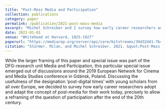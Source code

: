 ```yaml
---
title: "Post-Mass Media and Participation"
collection: publications
category: paper
permalink: /publication/2021-post-mass-media
excerpt: "Michel Schreiber and I survey how early career researchers adopt and adapt the concept of post-media for their work today to allow a reframing of the question of participation after the end of the 20th century."
date: 2021-01-01
venue: "Whitehead at Harvard, 1925-1927"
paperurl: "https://mediarep.org/server/api/core/bitstreams/39d32d41-7b42-447d-bd31-a8d4e5d398a0/content"
citation: "Stürmer, Milan, and Michel Schreiber. 2021. &quot;Post-Mass Media and Participation (Special Issue).&quot <i>Augenblick: Konstanzer Hefte Zur Medienwissenschaft</i>, 80: 5–16."
---
```


While the larger framing of this paper and special issue was part of the DFG-research unit Media and Participation, this particular special issue emerged out of discussions around the 2019 European Network for Cinema and Media Studies conference in Gdánsk, Poland. Discussing the usefulness of the designation ‘post-digital times’ with young scholars from all over Europe, we decided to survey how early career researchers adopt and adapt the concept of post-media for their work today, precisely to allow a reframing of the question of participation after the end of the 20th century.
